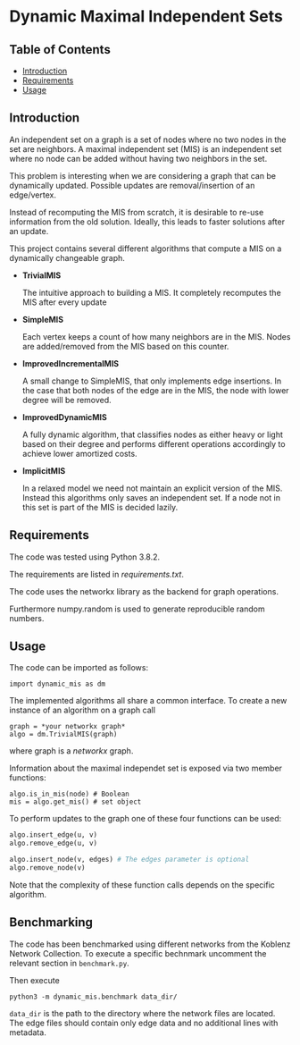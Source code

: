 
# Dynamic Maximal Independent Sets

<!-- TABLE OF CONTENTS -->
## Table of Contents

* [Introduction](#introdcution)
* [Requirements](#requirements)
* [Usage](#usage)


<!-- Introduction -->
## Introduction

An independent set on a graph is a set of nodes where no two nodes in the set are neighbors.
A maximal independent set (MIS) is an independent set where no node can be added without having two neighbors in the set.

This problem is interesting when we are considering a graph that can be dynamically updated.
Possible updates are removal/insertion of an edge/vertex.

Instead of recomputing the MIS from scratch, it is desirable to re-use information from the old solution. Ideally, this
leads to faster solutions after an update.

This project contains several different algorithms that compute a MIS on a dynamically changeable graph.

* **TrivialMIS**

    The intuitive approach to building a MIS. It completely recomputes the MIS after every update
    
* **SimpleMIS**

    Each vertex keeps a count of how many neighbors are in the MIS. Nodes are added/removed from the MIS based
    on this counter.
    
* **ImprovedIncrementalMIS**
    
    A small change to SimpleMIS, that only implements edge insertions. In the case that both nodes of the edge
    are in the MIS, the node with lower degree will be removed.
    
* **ImprovedDynamicMIS**

    A fully dynamic algorithm, that classifies nodes as either heavy or light based on their degree and performs
    different operations accordingly to achieve lower amortized costs.
    
* **ImplicitMIS**

    In a relaxed model we need not maintain an explicit version of the MIS. Instead this algorithms only saves an 
    independent set. If a node not in this set is part of the MIS is decided lazily.

<!-- Requirements -->
## Requirements

The code was tested using Python 3.8.2.

The requirements are listed in *requirements.txt*.

The code uses the networkx library as the backend for graph operations.

Furthermore numpy.random is used to generate reproducible random numbers.


<!-- USAGE EXAMPLES -->
## Usage

The code can be imported as follows:

```
import dynamic_mis as dm
```

The implemented algorithms all share a common interface.
To create a new instance of an algorithm on a graph call

```
graph = *your networkx graph*
algo = dm.TrivialMIS(graph)
```

where graph is a *networkx* graph.

Information about the maximal independet set is exposed via
two member functions:

```
algo.is_in_mis(node) # Boolean
mis = algo.get_mis() # set object
```

To perform updates to the graph one of these four functions can be used:

```python
algo.insert_edge(u, v)
algo.remove_edge(u, v)

algo.insert_node(v, edges) # The edges parameter is optional
algo.remove_node(v)
```

Note that the complexity of these function calls depends on the specific algorithm.

## Benchmarking

The code has been benchmarked using different networks from the Koblenz Network Collection.
To execute a specific bechnmark uncomment the relevant section in `benchmark.py`.

Then execute 
```
python3 -m dynamic_mis.benchmark data_dir/
```

`data_dir` is the path to the directory where the network files are located.
The edge files should contain only edge data and no additional lines with metadata.
